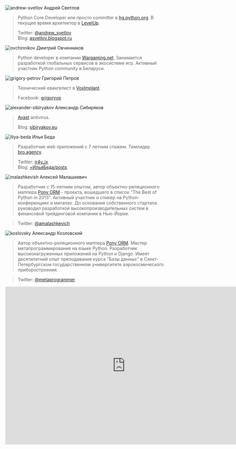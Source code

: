 <a name="andrew-svetlov"></a>![andrew-svetlov](http://dropbucket.ru/pyconru/svetlov) Андрей Светлов

> Python Core Developer или просто committer в [hg.python.org](http://hg.python.org/). В текущее время архитектор в [LevelUp](http://levelupers.com/).
>
> Twitter: [@andrew_svetlov](https://twitter.com/andrew_svetlov)  
> Blog: [asvetlov.blogspot.ru](http://asvetlov.blogspot.ru/)

<a name="ovchinnikov"></a>![ovchinnikov](http://dropbucket.ru/pyconru/ovchinnikov) Дмитрий Овчинников

> Python developer в компании [Wargaming.net](http://wargaming.com/ru/). Занимается разработкой глобальных сервисов в экосистеме игр. Активный участник Python community в Беларуси. 

<a name="grigory-petrov"></a>![grigory-petrov](http://dropbucket.ru/petrov) Григорий Петров

> Технический евангелист в [VoxImplant](http://voximplant.com). 
>
> Facebook: [grigoryvp](https://www.facebook.com/grigoryvp)  

<a name="alexander-sibiryakov"></a>![alexander-sibiryakov](http://dropbucket.ru/sibiryakov) Александр Сибиряков

> [Avast](https://www.avast.ru/index) antivirus.
>
> Blog: [sibiryakov.eu](http://sibiryakov.eu)

<a name="iliya-beda"></a>![iliya-beda](http://dropbucket.ru/beda) Илья Беда

> Разработчик web приложений с 7 летним стажем. Тимлидер [bro.agency](http://bro.agency).
>
> Twitter: [ir4y_ix](https://twitter.com/ir4y_ix)  
> Blog: [+ИльяБеда/posts](https://plus.google.com/+ИльяБеда/posts)

<a name="malashkevish"></a>![malashkevish](http://dropbucket.ru/pyconru/malashkevich) Алексей Малашкевич

> Разработчик с 15-летним опытом, автор объектно-реляционного маппера [Pony ORM](http://ponyorm.com/) - проекта, вошедшего в список "The Best of Python in 2013". Активный участник и спикер на Python-конференциях и митапах. До основания собственного стартапа руководил разработкой высокопроизводительных систем в финансовой трейдинговой компании в Нью-Йорке.

> Twitter: [@amalashkevich](https://twitter.com/amalashkevich) 

<a name="koslovsky"></a>![koslovsky](http://dropbucket.ru/pyconru/kozlovsky) Александр Козловский

> Автор объектно-реляционного маппера [Pony ORM](http://ponyorm.com/). Мастер метапрограммирования на языке Python. Разработчик высоконагруженных приложений на Python и Django. Имеет десятилетний опыт преподавания курса "Базы данных" в Санкт-Петербургском государственном университете аэрокосмического приборостроения.

> Twitter: [@metaprogrammer](https://twitter.com/metaprogrammer) 


<iframe src="https://docs.google.com/forms/d/1OfDY1kYP0sMWVn_Tux7EMJJK2mmTNQo8o7kvbr3VLA0/viewform?embedded=true" width="760" height="500" frameborder="0" marginheight="0" marginwidth="0">Загрузка...</iframe>
